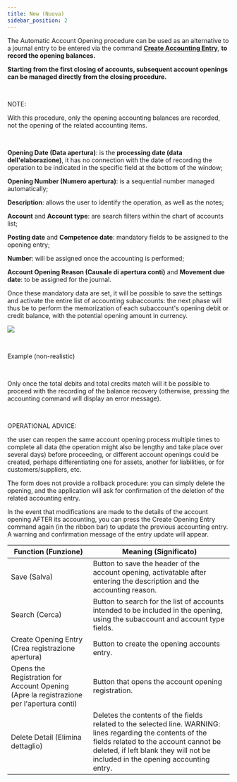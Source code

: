 ```yaml
---
title: New (Nuova)
sidebar_position: 2
---
```


The Automatic Account Opening procedure can be used as an alternative to a journal entry to be entered via the command **[Create Accounting Entry](/docs/finance-area/ledger-records/records/ledger-record)**, **to record the opening balances.**

**Starting from the first closing of accounts, subsequent account openings can be managed directly from the closing procedure.**

 

NOTE:

With this procedure, only the opening accounting balances are recorded, not the opening of the related accounting items.

 





**Opening Date (Data apertura)**: is the **processing date (data dell'elaborazione)**, it has no connection with the date of recording the operation to be indicated in the specific field at the bottom of the window;

**Opening Number (Numero apertura)**: is a sequential number managed automatically;

**Description**: allows the user to identify the operation, as well as the notes;

**Account** and **Account type**: are search filters within the chart of accounts list;

**Posting date** and **Competence date**: mandatory fields to be assigned to the opening entry;

**Number**: will be assigned once the accounting is performed;

**Account Opening Reason (Causale di apertura conti)** and **Movement due date**: to be assigned for the journal.

Once these mandatory data are set, it will be possible to save the settings and activate the entire list of accounting subaccounts: the next phase will thus be to perform the memorization of each subaccount's opening debit or credit balance, with the potential opening amount in currency.

![](/img/it-it/finance-area/ledger-records/records/automatic-accounts-opening/new/image01.png)

 

Example (non-realistic)

 

Only once the total debits and total credits match will it be possible to proceed with the recording of the balance recovery (otherwise, pressing the accounting command will display an error message).

 

OPERATIONAL ADVICE:

the user can reopen the same account opening process multiple times to complete all data (the operation might also be lengthy and take place over several days) before proceeding, or different account openings could be created, perhaps differentiating one for assets, another for liabilities, or for customers/suppliers, etc.

The form does not provide a rollback procedure: you can simply delete the opening, and the application will ask for confirmation of the deletion of the related accounting entry.

In the event that modifications are made to the details of the account opening AFTER its accounting, you can press the Create Opening Entry command again (in the ribbon bar) to update the previous accounting entry. A warning and confirmation message of the entry update will appear.



| Function (Funzione) | Meaning (Significato) |
| --- | --- |
| Save (Salva) | Button to save the header of the account opening, activatable after entering the description and the accounting reason. |
| Search (Cerca) | Button to search for the list of accounts intended to be included in the opening, using the subaccount and account type fields. |
| Create Opening Entry (Crea registrazione apertura) | Button to create the opening accounts entry. |
| Opens the Registration for Account Opening (Apre la registrazione per l'apertura conti) | Button that opens the account opening registration. |
| Delete Detail (Elimina dettaglio) | Deletes the contents of the fields related to the selected line. WARNING: lines regarding the contents of the fields related to the account cannot be deleted, if left blank they will not be included in the opening accounting entry. |